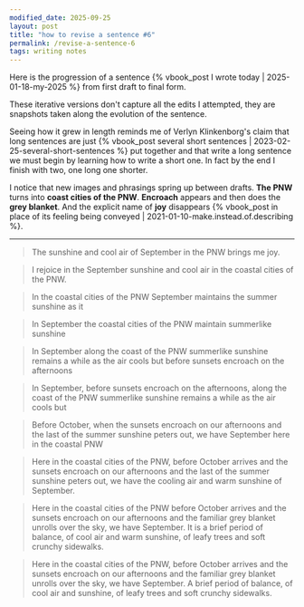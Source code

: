 ```yaml
---
modified_date: 2025-09-25
layout: post
title: "how to revise a sentence #6"
permalink: /revise-a-sentence-6
tags: writing notes
---
```


Here is the progression of a sentence {% vbook_post I wrote today | 2025-01-18-my-2025 %} from first draft to final form.
<!--more-->
These iterative versions don't capture all the edits I attempted, they are snapshots taken along the evolution of the sentence.

Seeing how it grew in length reminds me of Verlyn Klinkenborg's claim that long sentences are just {% vbook_post several short sentences | 2023-02-25-several-short-sentences %} put together and that write a long sentence we must begin by learning how to write a short one.
In fact by the end I finish with two, one long one shorter.

I notice that new images and phrasings spring up between drafts.
**The PNW** turns into **coast cities of the PNW**.
**Encroach** appears and then does the **grey blanket**.
And the explicit name of **joy** disappears {% vbook_post in place of its feeling being conveyed | 2021-01-10-make.instead.of.describing %}.

---

> The sunshine and cool air of September in the PNW brings me joy.

> I rejoice in the September sunshine and cool air in the coastal cities of the PNW.

> In the coastal cities of the PNW September maintains the summer sunshine as it

> In September the coastal cities of the PNW maintain summerlike sunshine

> In September along the coast of the PNW summerlike sunshine remains a while as the air cools but before sunsets encroach on the afternoons

> In September, before sunsets encroach on the afternoons, along the coast of the PNW summerlike sunshine remains a while as the air cools but

> Before October, when the sunsets encroach on our afternoons and the last of the summer sunshine peters out, we have September here in the coastal PNW

> Here in the coastal cities of the PNW, before October arrives and the sunsets encroach on our afternoons and the last of the summer sunshine peters out, we have the cooling air and warm sunshine of September.

> Here in the coastal cities of the PNW before October arrives and the sunsets encroach on our afternoons and the familiar grey blanket unrolls over the sky, we have September.
> It is a brief period of balance, of cool air and warm sunshine, of leafy trees and soft crunchy sidewalks.

> Here in the coastal cities of the PNW, before October arrives and the sunsets encroach on our afternoons and the familiar grey blanket unrolls over the sky, we have September.
> A brief period of balance, of cool air and sunshine, of leafy trees and soft crunchy sidewalks.
